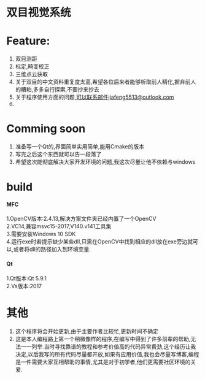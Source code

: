 双目视觉系统
===========

Feature:
===
1. 双目测距<br>
2. 标定,畸变校正<br>
3. 三维点云获取<br>
4. 关于双目的中文资料重复度太高,希望各位后来者能够析取前人精化,摒弃前人的糟粕,多多自行探索,不要抄来抄去<br>
5. 关于程序使用方面的问题,可以联系邮件jiafeng5513@outlook.com<br>
6. 
Comming soon
===
1. 准备写一个Qt的,界面简单实用简单,能用Cmake的版本<br>
2. 写完之后这个东西就可以告一段落了<br>
3. 希望这次能彻底解决大家开发环境的问题,我这次尽量让他不依赖与windows<br>

build
===
#### MFC
1.OpenCV版本:2.4.13,解决方案文件夹已经内置了一个OpenCV<br>
2.VC14,兼容msvc15-2017,V140.v141工具集<br>
3.需要安装Windows 10 SDK<br>
4.运行exe时若提示缺少某些dll,只需在OpenCV中找到相应的dll放在exe旁边就可以,或者将dll的路径加入到环境变量.<br>
#### Qt
1.Qt版本:Qt 5.9.1<br>
2.Vs版本:2017<br>

其他
===
1. 这个程序将会开始更新,由于主要作者比较忙,更新时间不确定<br>
2. 这是本人编程路上第一个稍微像样的程序,在编写中得到了许多前辈的帮助,无法一一列举.当时寻找靠谱的教程和参考价值高的代码异常费劲,这个经历让我决定,以后我写的所有代码尽量都开放,如果有应用价值,我也会尽量写博客,编程是一件需要大家互相帮助的事情,尤其是对于初学者,他们更需要社区环境的关爱.<br>